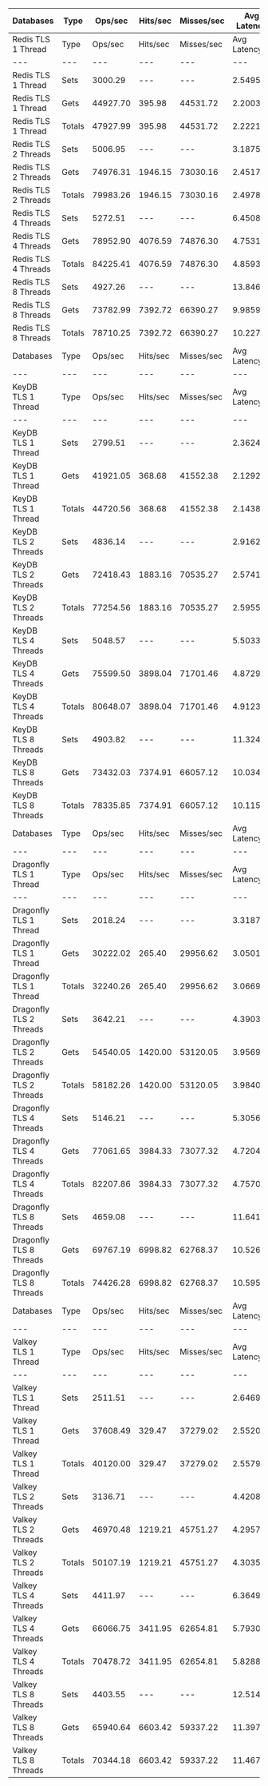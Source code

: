 | Databases | Type | Ops/sec | Hits/sec | Misses/sec | Avg Latency | p50 Latency | p99 Latency | p99.9 Latency | KB/sec |
| --- | --- | --- | --- | --- | --- | --- | --- | --- | --- |
| Redis TLS 1 Thread | Type | Ops/sec | Hits/sec | Misses/sec | Avg Latency | p50 Latency | p99 Latency | p99.9 Latency | KB/sec |
| --- | --- | --- | --- | --- | --- | --- | --- | --- | --- |
Redis TLS 1 Thread | Sets | 3000.29 | --- | --- | 2.54953 | 2.14300 | 3.80700 | 135.16700 | 1640.32 |
Redis TLS 1 Thread | Gets | 44927.70 | 395.98 | 44531.72 | 2.20030 | 2.14300 | 3.64700 | 5.69500 | 1947.17 |
Redis TLS 1 Thread | Totals | 47927.99 | 395.98 | 44531.72 | 2.22216 | 2.14300 | 3.66300 | 5.91900 | 3587.48 |
Redis TLS 2 Threads | Sets | 5006.95 | --- | --- | 3.18753 | 2.20700 | 6.39900 | 272.38300 | 2737.40 |
Redis TLS 2 Threads | Gets | 74976.31 | 1946.15 | 73030.16 | 2.45176 | 2.19100 | 6.11100 | 7.96700 | 3895.93 |
Redis TLS 2 Threads | Totals | 79983.26 | 1946.15 | 73030.16 | 2.49782 | 2.19100 | 6.11100 | 8.19100 | 6633.33 |
Redis TLS 4 Threads | Sets | 5272.51 | --- | --- | 6.45085 | 4.63900 | 11.00700 | 626.68700 | 2882.59 |
Redis TLS 4 Threads | Gets | 78952.90 | 4076.59 | 74876.30 | 4.75310 | 4.63900 | 10.62300 | 13.50300 | 5122.12 |
Redis TLS 4 Threads | Totals | 84225.41 | 4076.59 | 74876.30 | 4.85938 | 4.63900 | 10.62300 | 13.75900 | 8004.71 |
Redis TLS 8 Threads | Sets | 4927.26 | --- | --- | 13.84605 | 9.66300 | 24.19100 | 1417.21500 | 2693.84 |
Redis TLS 8 Threads | Gets | 73782.99 | 7392.72 | 66390.27 | 9.98596 | 9.66300 | 23.03900 | 29.69500 | 6588.75 |
Redis TLS 8 Threads | Totals | 78710.25 | 7392.72 | 66390.27 | 10.22760 | 9.66300 | 23.03900 | 30.46300 | 9282.58 |
| Databases | Type | Ops/sec | Hits/sec | Misses/sec | Avg Latency | p50 Latency | p99 Latency | p99.9 Latency | KB/sec |
| --- | --- | --- | --- | --- | --- | --- | --- | --- | --- |
| KeyDB TLS 1 Thread | Type | Ops/sec | Hits/sec | Misses/sec | Avg Latency | p50 Latency | p99 Latency | p99.9 Latency | KB/sec |
| --- | --- | --- | --- | --- | --- | --- | --- | --- | --- |
KeyDB TLS 1 Thread | Sets | 2799.51 | --- | --- | 2.36247 | 2.15900 | 3.37500 | 92.15900 | 1530.54 |
KeyDB TLS 1 Thread | Gets | 41921.05 | 368.68 | 41552.38 | 2.12921 | 2.15900 | 3.15100 | 3.58300 | 1816.45 |
KeyDB TLS 1 Thread | Totals | 44720.56 | 368.68 | 41552.38 | 2.14381 | 2.15900 | 3.16700 | 3.59900 | 3347.00 |
KeyDB TLS 2 Threads | Sets | 4836.14 | --- | --- | 2.91629 | 2.27100 | 8.31900 | 136.19100 | 2644.01 |
KeyDB TLS 2 Threads | Gets | 72418.43 | 1883.16 | 70535.27 | 2.57418 | 2.25500 | 7.55100 | 12.47900 | 3764.72 |
KeyDB TLS 2 Threads | Totals | 77254.56 | 1883.16 | 70535.27 | 2.59559 | 2.25500 | 7.61500 | 12.73500 | 6408.73 |
KeyDB TLS 4 Threads | Sets | 5048.57 | --- | --- | 5.50333 | 4.60700 | 12.73500 | 280.57500 | 2760.16 |
KeyDB TLS 4 Threads | Gets | 75599.50 | 3898.04 | 71701.46 | 4.87292 | 4.60700 | 12.03100 | 16.38300 | 4901.85 |
KeyDB TLS 4 Threads | Totals | 80648.07 | 3898.04 | 71701.46 | 4.91239 | 4.60700 | 12.09500 | 16.89500 | 7662.01 |
KeyDB TLS 8 Threads | Sets | 4903.82 | --- | --- | 11.32474 | 9.59900 | 24.95900 | 548.86300 | 2681.02 |
KeyDB TLS 8 Threads | Gets | 73432.03 | 7374.91 | 66057.12 | 10.03459 | 9.59900 | 23.67900 | 30.20700 | 6566.14 |
KeyDB TLS 8 Threads | Totals | 78335.85 | 7374.91 | 66057.12 | 10.11536 | 9.59900 | 23.80700 | 30.84700 | 9247.16 |
| Databases | Type | Ops/sec | Hits/sec | Misses/sec | Avg Latency | p50 Latency | p99 Latency | p99.9 Latency | KB/sec |
| --- | --- | --- | --- | --- | --- | --- | --- | --- | --- |
| Dragonfly TLS 1 Thread | Type | Ops/sec | Hits/sec | Misses/sec | Avg Latency | p50 Latency | p99 Latency | p99.9 Latency | KB/sec |
| --- | --- | --- | --- | --- | --- | --- | --- | --- | --- |
Dragonfly TLS 1 Thread | Sets | 2018.24 | --- | --- | 3.31871 | 3.00700 | 6.78300 | 112.63900 | 1103.41 |
Dragonfly TLS 1 Thread | Gets | 30222.02 | 265.40 | 29956.62 | 3.05016 | 3.00700 | 6.68700 | 7.23100 | 1309.34 |
Dragonfly TLS 1 Thread | Totals | 32240.26 | 265.40 | 29956.62 | 3.06697 | 3.00700 | 6.68700 | 7.26300 | 2412.75 |
Dragonfly TLS 2 Threads | Sets | 3642.21 | --- | --- | 4.39030 | 3.91900 | 9.15100 | 182.27100 | 1991.27 |
Dragonfly TLS 2 Threads | Gets | 54540.05 | 1420.00 | 53120.05 | 3.95692 | 3.90300 | 8.89500 | 10.55900 | 2836.18 |
Dragonfly TLS 2 Threads | Totals | 58182.26 | 1420.00 | 53120.05 | 3.98405 | 3.90300 | 8.89500 | 10.68700 | 4827.45 |
Dragonfly TLS 4 Threads | Sets | 5146.21 | --- | --- | 5.30565 | 4.89500 | 10.94300 | 238.59100 | 2813.54 |
Dragonfly TLS 4 Threads | Gets | 77061.65 | 3984.33 | 73077.32 | 4.72046 | 4.86300 | 10.55900 | 13.24700 | 5002.13 |
Dragonfly TLS 4 Threads | Totals | 82207.86 | 3984.33 | 73077.32 | 4.75709 | 4.86300 | 10.62300 | 13.50300 | 7815.67 |
Dragonfly TLS 8 Threads | Sets | 4659.08 | --- | --- | 11.64199 | 10.62300 | 27.13500 | 456.70300 | 2547.22 |
Dragonfly TLS 8 Threads | Gets | 69767.19 | 6998.82 | 62768.37 | 10.52614 | 10.62300 | 25.59900 | 38.14300 | 6234.40 |
Dragonfly TLS 8 Threads | Totals | 74426.28 | 6998.82 | 62768.37 | 10.59599 | 10.62300 | 25.72700 | 39.93500 | 8781.62 |
| Databases | Type | Ops/sec | Hits/sec | Misses/sec | Avg Latency | p50 Latency | p99 Latency | p99.9 Latency | KB/sec |
| --- | --- | --- | --- | --- | --- | --- | --- | --- | --- |
| Valkey TLS 1 Thread | Type | Ops/sec | Hits/sec | Misses/sec | Avg Latency | p50 Latency | p99 Latency | p99.9 Latency | KB/sec |
| --- | --- | --- | --- | --- | --- | --- | --- | --- | --- |
Valkey TLS 1 Thread | Sets | 2511.51 | --- | --- | 2.64696 | 2.14300 | 6.55900 | 53.24700 | 1373.09 |
Valkey TLS 1 Thread | Gets | 37608.49 | 329.47 | 37279.02 | 2.55204 | 2.14300 | 6.43100 | 8.76700 | 1628.94 |
Valkey TLS 1 Thread | Totals | 40120.00 | 329.47 | 37279.02 | 2.55799 | 2.14300 | 6.46300 | 9.15100 | 3002.03 |
Valkey TLS 2 Threads | Sets | 3136.71 | --- | --- | 4.42089 | 4.22300 | 10.04700 | 65.53500 | 1714.90 |
Valkey TLS 2 Threads | Gets | 46970.48 | 1219.21 | 45751.27 | 4.29573 | 4.19100 | 9.79100 | 13.05500 | 2440.68 |
Valkey TLS 2 Threads | Totals | 50107.19 | 1219.21 | 45751.27 | 4.30356 | 4.19100 | 9.79100 | 13.50300 | 4155.59 |
Valkey TLS 4 Threads | Sets | 4411.97 | --- | --- | 6.36495 | 5.56700 | 11.58300 | 243.71100 | 2412.11 |
Valkey TLS 4 Threads | Gets | 66066.75 | 3411.95 | 62654.81 | 5.79307 | 5.56700 | 10.87900 | 16.51100 | 4286.48 |
Valkey TLS 4 Threads | Totals | 70478.72 | 3411.95 | 62654.81 | 5.82887 | 5.56700 | 10.94300 | 17.02300 | 6698.59 |
Valkey TLS 8 Threads | Sets | 4403.55 | --- | --- | 12.51471 | 11.19900 | 20.60700 | 483.32700 | 2407.51 |
Valkey TLS 8 Threads | Gets | 65940.64 | 6603.42 | 59337.22 | 11.39721 | 11.19900 | 19.71100 | 25.72700 | 5886.66 |
Valkey TLS 8 Threads | Totals | 70344.18 | 6603.42 | 59337.22 | 11.46717 | 11.19900 | 19.71100 | 26.36700 | 8294.17 |
